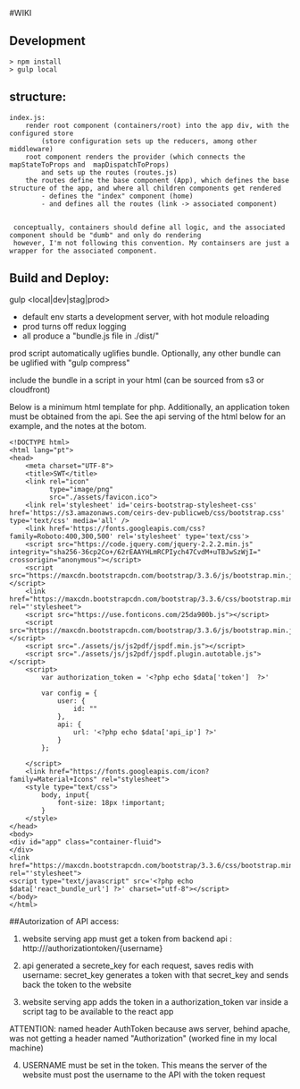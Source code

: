 #WIKI

## Development

```
> npm install
> gulp local
```


## structure:
    index.js:
        render root component (containers/root) into the app div, with the configured store
            (store configuration sets up the reducers, among other middleware)
        root component renders the provider (which connects the     mapStateToProps and  mapDispatchToProps)
            and sets up the routes (routes.js)
        the routes define the base component (App), which defines the base structure of the app, and where all children components get rendered
            - defines the "index" component (home)
            - and defines all the routes (link -> associated component)
            
            
     conceptually, containers should define all logic, and the associated component should be "dumb" and only do rendering
     however, I'm not following this convention. My containsers are just a wrapper for the associated component.


## Build and Deploy:

gulp <local|dev|stag|prod>

- default env starts a development server, with hot module reloading
- prod turns off redux logging
- all produce a "bundle.js file in ./dist/<env>"


prod script automatically uglifies bundle. Optionally, any other bundle can be uglified with "gulp compress"

include the bundle in a script in your html (can be sourced from s3 or cloudfront)

Below is a minimum html template for php. Additionally, an application token must be obtained
from the api. See the api serving of the html below for an example, and the notes at the botom.


```
<!DOCTYPE html>
<html lang="pt">
<head>
    <meta charset="UTF-8">
    <title>SWT</title>
    <link rel="icon"
          type="image/png"
          src="./assets/favicon.ico">
    <link rel='stylesheet' id='ceirs-bootstrap-stylesheet-css'  href='https://s3.amazonaws.com/ceirs-dev-publicweb/css/bootstrap.css' type='text/css' media='all' />
    <link href='https://fonts.googleapis.com/css?family=Roboto:400,300,500' rel='stylesheet' type='text/css'>
    <script src="https://code.jquery.com/jquery-2.2.2.min.js"   integrity="sha256-36cp2Co+/62rEAAYHLmRCPIych47CvdM+uTBJwSzWjI="   crossorigin="anonymous"></script>
    <script src="https://maxcdn.bootstrapcdn.com/bootstrap/3.3.6/js/bootstrap.min.js"></script>
    <link href="https://maxcdn.bootstrapcdn.com/bootstrap/3.3.6/css/bootstrap.min.css" rel="'stylesheet">
    <script src="https://use.fonticons.com/25da900b.js"></script>
    <script src="https://maxcdn.bootstrapcdn.com/bootstrap/3.3.6/js/bootstrap.min.js"></script>
    <script src="./assets/js/js2pdf/jspdf.min.js"></script>
    <script src="./assets/js/js2pdf/jspdf.plugin.autotable.js"></script>
    <script>
        var authorization_token = '<?php echo $data['token']  ?>'

        var config = {
            user: {
                id: ""
            },
            api: {
                url: '<?php echo $data['api_ip'] ?>'
            }
        };

    </script>
    <link href="https://fonts.googleapis.com/icon?family=Material+Icons" rel="stylesheet">
    <style type="text/css">
        body, input{
            font-size: 18px !important;
        }
    </style>
</head>
<body>
<div id="app" class="container-fluid">
</div>
<link href="https://maxcdn.bootstrapcdn.com/bootstrap/3.3.6/css/bootstrap.min.css" rel="'stylesheet">
<script type="text/javascript" src='<?php echo $data['react_bundle_url'] ?>' charset="utf-8"></script>
</body>
</html>
```


##Autorization of API access:

1) website serving app must get a token from backend api :
        http://<ip>/authorizationtoken/{username}
        
2) api generated a secrete_key for each request, saves redis with username: secret_key
    generates a token with that secret_key and sends back the token to the website
    
3) website serving app adds the token in a authorization_token var inside a script tag to be available to the react app

ATTENTION:  named header AuthToken   because aws server, behind apache, was not getting a header named "Authorization"
(worked fine in my local machine)

4) USERNAME must be set in the token. This means the server of the website must post the username to the API with the
token request